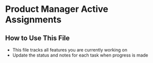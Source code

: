 # Product Manager Active Assignments

## How to Use This File
- This file tracks all features you are currently working on
- Update the status and notes for each task when progress is made
